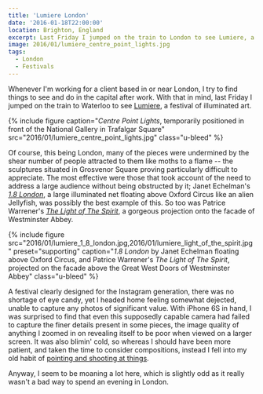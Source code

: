 ```yaml
---
title: 'Lumiere London'
date: '2016-01-18T22:00:00'
location: Brighton, England
excerpt: Last Friday I jumped on the train to London to see Lumiere, a four-day festival of illuminated art.
image: 2016/01/lumiere_centre_point_lights.jpg
tags:
  - London
  - Festivals
---
```

Whenever I'm working for a client based in or near London, I try to find things to see and do in the capital after work. With that in mind, last Friday I jumped on the train to Waterloo to see [Lumiere][1], a festival of illuminated art.

{% include figure
  caption="<cite>Centre Point Lights</cite>, temporarily positioned in front of the National Gallery in Trafalgar Square"
  src="2016/01/lumiere_centre_point_lights.jpg"
  class="u-bleed"
%}

Of course, this being London, many of the pieces were undermined by the shear number of people attracted to them like moths to a flame -- the sculptures situated in Grosvenor Square proving particularly difficult to appreciate. The most effective were those that took account of the need to address a large audience without being obstructed by it; Janet Echelman's [<cite>1.8 London</cite>][2], a large illuminated net floating above Oxford Circus like an alien Jellyfish, was possibly the best example of this. So too was Patrice Warrener's [<cite>The Light of The Spirit</cite>][3], a gorgeous projection onto the facade of Westminster Abbey.

{% include figure
  src="2016/01/lumiere_1_8_london.jpg,2016/01/lumiere_light_of_the_spirit.jpg"
  preset="supporting"
  caption="<cite>1.8 London</cite> by Janet Echelman floating above Oxford Circus, and Patrice Warrener's <cite>The Light of The Spirit</cite>, projected on the facade above the Great West Doors of Westminster Abbey"
  class="u-bleed"
%}

A festival clearly designed for the Instagram generation, there was no shortage of eye candy, yet I headed home feeling somewhat dejected, unable to capture any photos of significant value. With iPhone 6S in hand, I was surprised to find that even this supposedly capable camera had failed to capture the finer details present in some pieces, the image quality of anything I zoomed in on revealing itself to be poor when viewed on a larger screen. It was also blimin' cold, so whereas I should have been more patient, and taken the time to consider compositions, instead I fell into my old habit of [pointing and shooting at things][4].

Anyway, I seem to be moaning a lot here, which is slightly odd as it really wasn't a bad way to spend an evening in London.

[1]: http://www.visitlondon.com/lumiere/
[2]: http://www.visitlondon.com/lumiere/programme/piccadilly-regent-street-and-st-james/lumiere-artist-janet-echelman
[3]: http://www.visitlondon.com/lumiere/programme/trafalgar-square-and-westminster/lumiere-artist-patrice-warrener
[4]: https://www.flickr.com/photos/paulrobertlloyd/albums/72157662990676819
